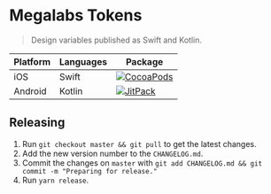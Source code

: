 # Megalabs Tokens

> Design variables published as Swift and Kotlin.

| Platform | Languages | Package |
| --- | --- | --- |
| iOS | Swift | [![CocoaPods](https://img.shields.io/cocoapods/v/MegalabsTokens)](https://cocoapods.org/pods/MegalabsTokens) |
| Android | Kotlin | [![JitPack](https://img.shields.io/jitpack/v/github/megalabs/megalabs-tokens)](https://jitpack.io/#thumbtack/megalabs-tokens) |

## Releasing

1. Run `git checkout master && git pull` to get the latest changes.
2. Add the new version number to the `CHANGELOG.md`.
3. Commit the changes on `master` with `git add CHANGELOG.md && git commit -m "Preparing for release."`
4. Run `yarn release`.